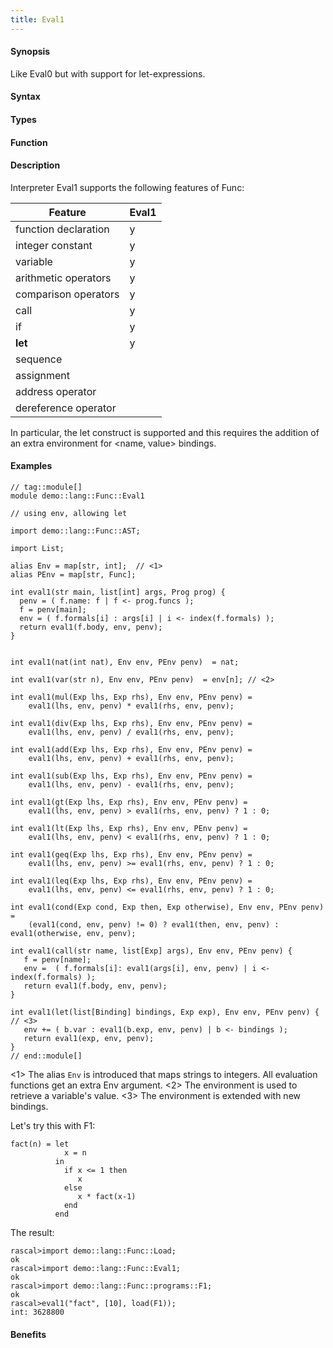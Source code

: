 ```yaml
---
title: Eval1
---
```


#### Synopsis

Like Eval0 but with support for let-expressions.


#### Syntax

#### Types

#### Function

#### Description

Interpreter Eval1 supports the following features of Func: 


| Feature              | Eval1 |
| --- | --- |
| function declaration | y |
| integer constant     | y |
| variable             | y |
| arithmetic operators | y |
| comparison operators | y |
| call                 | y |
| if                   | y |
| __let__              | y |
| sequence             |
| assignment           |
| address operator     |
| dereference operator |




In particular, the let construct is supported and this requires the addition
of an extra environment for <name, value> bindings.

#### Examples


```rascal
// tag::module[]
module demo::lang::Func::Eval1

// using env, allowing let

import demo::lang::Func::AST;

import List;

alias Env = map[str, int];  // <1>
alias PEnv = map[str, Func];

int eval1(str main, list[int] args, Prog prog) {
  penv = ( f.name: f | f <- prog.funcs );
  f = penv[main];
  env = ( f.formals[i] : args[i] | i <- index(f.formals) ); 
  return eval1(f.body, env, penv);
}


int eval1(nat(int nat), Env env, PEnv penv)  = nat;

int eval1(var(str n), Env env, PEnv penv)  = env[n]; // <2>

int eval1(mul(Exp lhs, Exp rhs), Env env, PEnv penv) = 
    eval1(lhs, env, penv) * eval1(rhs, env, penv);
    
int eval1(div(Exp lhs, Exp rhs), Env env, PEnv penv) = 
    eval1(lhs, env, penv) / eval1(rhs, env, penv);
    
int eval1(add(Exp lhs, Exp rhs), Env env, PEnv penv) = 
    eval1(lhs, env, penv) + eval1(rhs, env, penv);
    
int eval1(sub(Exp lhs, Exp rhs), Env env, PEnv penv) = 
    eval1(lhs, env, penv) - eval1(rhs, env, penv);
    
int eval1(gt(Exp lhs, Exp rhs), Env env, PEnv penv) = 
    eval1(lhs, env, penv) > eval1(rhs, env, penv) ? 1 : 0;
    
int eval1(lt(Exp lhs, Exp rhs), Env env, PEnv penv) = 
    eval1(lhs, env, penv) < eval1(rhs, env, penv) ? 1 : 0;
    
int eval1(geq(Exp lhs, Exp rhs), Env env, PEnv penv) = 
    eval1(lhs, env, penv) >= eval1(rhs, env, penv) ? 1 : 0;
    
int eval1(leq(Exp lhs, Exp rhs), Env env, PEnv penv) = 
    eval1(lhs, env, penv) <= eval1(rhs, env, penv) ? 1 : 0;
  
int eval1(cond(Exp cond, Exp then, Exp otherwise), Env env, PEnv penv) =             
    (eval1(cond, env, penv) != 0) ? eval1(then, env, penv) : eval1(otherwise, env, penv);
                 
int eval1(call(str name, list[Exp] args), Env env, PEnv penv) {
   f = penv[name];
   env =  ( f.formals[i]: eval1(args[i], env, penv) | i <- index(f.formals) );
   return eval1(f.body, env, penv);
}
         
int eval1(let(list[Binding] bindings, Exp exp), Env env, PEnv penv) { // <3>
   env += ( b.var : eval1(b.exp, env, penv) | b <- bindings );  
   return eval1(exp, env, penv);  
}
// end::module[]

```

                
<1> The alias `Env` is introduced that maps strings to integers.
    All evaluation functions get an extra Env argument.
<2> The environment is used to retrieve a variable's value.
<3> The environment is extended with new bindings.


Let's try this with F1:
```rascal
fact(n) = let
	        x = n
          in
	        if x <= 1 then 
	           x 
	        else 
		       x * fact(x-1)
	        end
	      end
```

The result:

```rascal-shell
rascal>import demo::lang::Func::Load;
ok
rascal>import demo::lang::Func::Eval1;
ok
rascal>import demo::lang::Func::programs::F1;
ok
rascal>eval1("fact", [10], load(F1));
int: 3628800
```

#### Benefits



